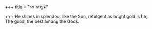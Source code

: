 +++
title = "०५ यः शुक्र"

+++
He shines in splendour like the Sun, refulgent as bright gold is he,  
     The good, the best among the Gods.